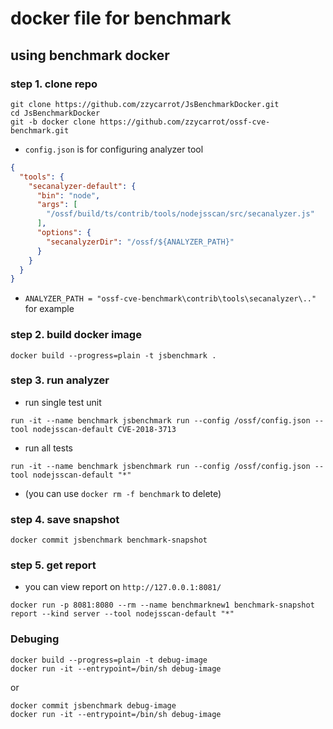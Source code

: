 # docker file for benchmark

## using benchmark docker

### step 1. clone repo
```
git clone https://github.com/zzycarrot/JsBenchmarkDocker.git
cd JsBenchmarkDocker
git -b docker clone https://github.com/zzycarrot/ossf-cve-benchmark.git
```
- `config.json` is for configuring analyzer tool
```json
{
  "tools": {
    "secanalyzer-default": {
      "bin": "node",
      "args": [
        "/ossf/build/ts/contrib/tools/nodejsscan/src/secanalyzer.js"
      ],
      "options": {
        "secanalyzerDir": "/ossf/${ANALYZER_PATH}"
      }
    }
  }
}
```
- `ANALYZER_PATH = "ossf-cve-benchmark\contrib\tools\secanalyzer\.." `for example
### step 2. build docker image
```
docker build --progress=plain -t jsbenchmark .
```
### step 3. run analyzer
- run single test unit
```
run -it --name benchmark jsbenchmark run --config /ossf/config.json --tool nodejsscan-default CVE-2018-3713
```
- run all tests 
```
run -it --name benchmark jsbenchmark run --config /ossf/config.json --tool nodejsscan-default "*"
```
- (you can use `docker rm -f benchmark` to delete)
### step 4. save snapshot
```
docker commit jsbenchmark benchmark-snapshot
```
### step 5. get report 
- you can view report on `http://127.0.0.1:8081/`
```
docker run -p 8081:8080 --rm --name benchmarknew1 benchmark-snapshot report --kind server --tool nodejsscan-default "*"
``` 
### Debuging
```
docker build --progress=plain -t debug-image
docker run -it --entrypoint=/bin/sh debug-image 
```
or
```
docker commit jsbenchmark debug-image
docker run -it --entrypoint=/bin/sh debug-image 
```